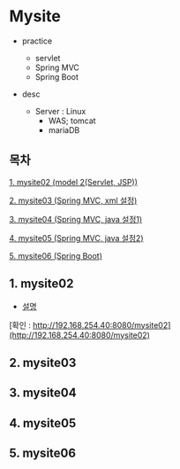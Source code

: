 # Mysite

* practice

	* servlet
	* Spring MVC
	* Spring Boot

* desc

	* Server : Linux
		* WAS; tomcat
		* mariaDB

## 목차

[1. mysite02 (model 2(Servlet, JSP))](#1-mysite02)

[2. mysite03 (Spring MVC, xml 설정)](#2-mysite03)

[3. mysite04 (Spring MVC, java 설정1)](#3-mysite04)

[4. mysite05 (Spring MVC, java 설정2)](#4-mysite05)

[5. mysite06 (Spring Boot)](#5-mysite06)

## 1. mysite02 

* [설명](/mysite02)

[확인 : http://192.168.254.40:8080/mysite02](http://192.168.254.40:8080/mysite02)

## 2. mysite03

## 3. mysite04

## 4. mysite05

## 5. mysite06

